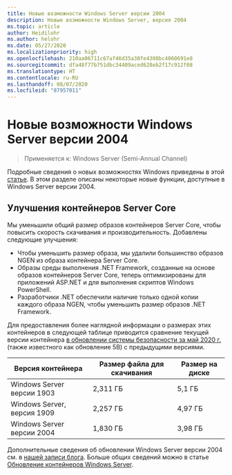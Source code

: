 ```yaml
---
title: Новые возможности Windows Server версии 2004
description: Новые возможности Windows Server, версия 2004
ms.topic: article
author: Heidilohr
ms.author: helohr
ms.date: 05/27/2020
ms.localizationpriority: high
ms.openlocfilehash: 210aa06711c67af46d35a38fe4308bc4060691e8
ms.sourcegitcommit: dfa48f77b751dbc34409aced628eb2f17c912f08
ms.translationtype: HT
ms.contentlocale: ru-RU
ms.lasthandoff: 08/07/2020
ms.locfileid: "87957011"
---
```

# <a name="whats-new-in-windows-server-version-2004"></a>Новые возможности Windows Server версии 2004

>Применяется к: Windows Server (Semi-Annual Channel)

Подробные сведения о новых возможностях Windows приведены в этой [статье](whats-new-in-windows-server.md). В этом разделе описаны некоторые новые функции, доступные в Windows Server версии 2004.

## <a name="server-core-container-improvements"></a>Улучшения контейнеров Server Core

Мы уменьшили общий размер образов контейнеров Server Core, чтобы повысить скорость скачивания и производительность. Добавлены следующие улучшения:

- Чтобы уменьшить размер образа, мы удалили большинство образов NGEN из образа контейнера Server Core.
- Образы среды выполнения .NET Framework, созданные на основе образов контейнеров Server Core, теперь оптимизированы для приложений ASP.NET и для выполнения скриптов Windows PowerShell.
- Разработчики .NET обеспечили наличие только одной копии каждого образа NGEN, чтобы уменьшить размер образов .NET Framework.

Для предоставления более наглядной информации о размерах этих контейнеров в следующей таблице приводится сравнение текущей версии контейнера [в обновлении системы безопасности за май 2020 г.](https://support.microsoft.com/help/4561769/windows-server-containers-for-may-2020) (также известного как обновление 5B) с предыдущими версиями.

| Версия контейнера | Размер файла для скачивания | Размер на диске |
|---|---|---|
| Windows Server версии 1903 | 2,311 ГБ | 5,1 ГБ |
| Windows Server, версия 1909 | 2,257 ГБ | 4,97 ГБ |
| Windows Server версии 2004 | 1,830 ГБ | 3,98 ГБ |

Дополнительные сведения об обновлении Windows Server версии 2004 см. в [нашей записи блога](https://techcommunity.microsoft.com/t5/containers/windows-server-version-2004-now-available/ba-p/1419194). Больше общих сведений можно в статье [Обновление контейнеров Windows Server](/virtualization/windowscontainers/deploy-containers/update-containers/).
